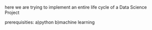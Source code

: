 here we are trying to implement an entire life cycle of a Data Science Project

prerequisities: 
    a)python
    b)machine learning
